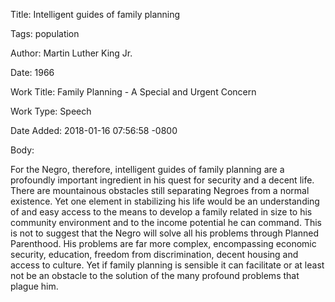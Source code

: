 Title:  Intelligent guides of family planning

Tags:   population

Author: Martin Luther King Jr.

Date:   1966

Work Title: Family Planning - A Special and Urgent Concern

Work Type: Speech

Date Added: 2018-01-16 07:56:58 -0800

Body: 

For the Negro, therefore, intelligent guides of family planning are a profoundly important ingredient in his quest for security and a decent life. There are mountainous obstacles still separating Negroes from a normal existence. Yet one element in stabilizing his life would be an understanding of and easy access to the means to develop a family related in size to his community environment and to the income potential he can command. This is not to suggest that the Negro will solve all his problems through Planned Parenthood. His problems are far more complex, encompassing economic security, education, freedom from discrimination, decent housing and access to culture. Yet if family planning is sensible it can facilitate or at least not be an obstacle to the solution of the many profound problems that plague him.

